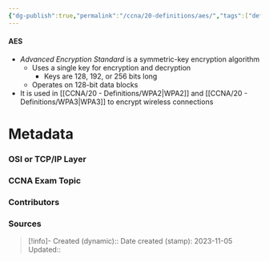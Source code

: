 ```yaml
---
{"dg-publish":true,"permalink":"/ccna/20-definitions/aes/","tags":["defs_ccna"]}
---
```


#### AES
- *Advanced Encryption Standard* is a symmetric-key encryption algorithm
	- Uses a single key for encryption and decryption
		- Keys are 128, 192, or 256 bits long
	- Operates on 128-bit data blocks
- It is used in [[CCNA/20 - Definitions/WPA2\|WPA2]] and [[CCNA/20 - Definitions/WPA3\|WPA3]] to encrypt wireless connections




# Metadata
### OSI or TCP/IP Layer

### CCNA Exam Topic

### Contributors

### Sources



> [!info]- Created (dynamic):: 
> Date created (stamp): 2023-11-05
> Updated:: 


